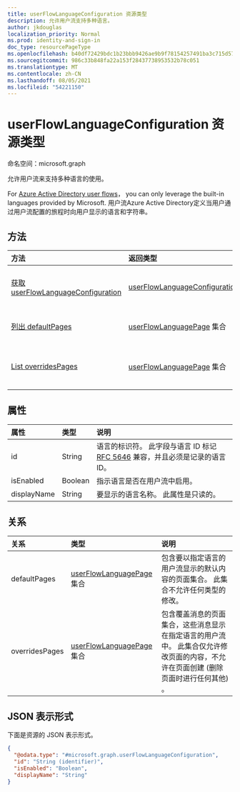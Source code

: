 ```yaml
---
title: userFlowLanguageConfiguration 资源类型
description: 允许用户流支持多种语言。
author: jkdouglas
localization_priority: Normal
ms.prod: identity-and-sign-in
doc_type: resourcePageType
ms.openlocfilehash: b40df72429bdc1b23bbb9426ae9b9f78154257491ba3c715d57c0804b226df98
ms.sourcegitcommit: 986c33b848fa22a153f28437738953532b78c051
ms.translationtype: MT
ms.contentlocale: zh-CN
ms.lasthandoff: 08/05/2021
ms.locfileid: "54221150"
---
```

# <a name="userflowlanguageconfiguration-resource-type"></a>userFlowLanguageConfiguration 资源类型

命名空间：microsoft.graph

允许用户流来支持多种语言的使用。

For [Azure Active Directory user flows](/azure/active-directory/external-identities/user-flow-customize-language)， you can only leverage the built-in languages provided by Microsoft. 用户流Azure Active Directory定义当用户通过用户流配置的旅程时向用户显示的语言和字符串。

## <a name="methods"></a>方法

|方法|返回类型|说明|
|:---|:---|:---|
|[获取 userFlowLanguageConfiguration](../api/userflowlanguageconfiguration-get.md)|[userFlowLanguageConfiguration](../resources/userflowlanguageconfiguration.md)|读取 [userFlowLanguageConfiguration](../resources/userflowlanguageconfiguration.md) 对象的属性和关系。 这些对象表示用户流中可用的语言。|
|[列出 defaultPages](../api/userflowlanguageconfiguration-list-defaultpages.md)|[userFlowLanguagePage](../resources/userflowlanguagepage.md) 集合|从 defaultPages 导航属性获取 userFlowLanguagePage 资源。 表示用户流中的默认用户旅程。|
|[List overridesPages](../api/userflowlanguageconfiguration-list-overridespages.md)|[userFlowLanguagePage](../resources/userflowlanguagepage.md) 集合|从 overridesPages 导航属性获取 userFlowLanguagePage 资源。 表示用户流中的用户旅程的自定义体验。|

## <a name="properties"></a>属性

|属性|类型|说明|
|:---|:---|:---|
|id|String|语言的标识符。 此字段与语言 ID 标记 [RFC 5646](https://tools.ietf.org/html/rfc5646) 兼容，并且必须是记录的语言 ID。|
|isEnabled|Boolean|指示语言是否在用户流中启用。|
|displayName|String|要显示的语言名称。 此属性是只读的。|

## <a name="relationships"></a>关系

|关系|类型|说明|
|:---|:---|:---|
|defaultPages|[userFlowLanguagePage](../resources/userflowlanguagepage.md) 集合|包含要以指定语言的用户流显示的默认内容的页面集合。 此集合不允许任何类型的修改。|
|overridesPages|[userFlowLanguagePage](../resources/userflowlanguagepage.md) 集合|包含覆盖消息的页面集合，这些消息显示在指定语言的用户流中。 此集合仅允许修改页面的内容，不允许在页面创建 (删除页面时进行任何其他) 。|

## <a name="json-representation"></a>JSON 表示形式

下面是资源的 JSON 表示形式。
<!-- {
  "blockType": "resource",
  "keyProperty": "id",
  "@odata.type": "microsoft.graph.userFlowLanguageConfiguration",
  "openType": false
}
-->

``` json
{
  "@odata.type": "#microsoft.graph.userFlowLanguageConfiguration",
  "id": "String (identifier)",
  "isEnabled": "Boolean",
  "displayName": "String"
}
```
